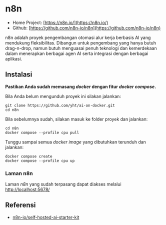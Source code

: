 # n8n

* Home Project: [https://n8n.io/](https://n8n.io/)
* Github: [https://github.com/n8n-io/n8n](https://github.com/n8n-io/n8n)

n8n adalah proyek pengembangan otomasi alur kerja berbasis AI yang
mendukung fleksibilitas. Dibangun untuk pengembang yang hanya butuh
drag-n-drop, namun butuh menguasai penuh teknologi dan kemerdekaan
dalam menerapkan berbagai agen AI serta integrasi dengan berbagai
aplikasi.

## Instalasi

**Pastikan Anda sudah memasang _docker_ dengan fitur _docker compose_.**

Bila Anda belum mengunduh proyek ini silakan jalankan:

```{sh}
git clone https://github.com/yht/ai-on-docker.git
cd n8n
```

Bila sebelumnya sudah, silakan masuk ke folder proyek dan jalankan:

```{sh}
cd n8n
docker compose --profile cpu pull
```

Tunggu sampai semua _docker image_ yang dibutuhkan terunduh dan jalankan:

```{sh}
docker compose create
docker compose --profile cpu up
```

### Laman n8n

Laman _n8n_ yang sudah terpasang dapat diakses melalui [http://localhost:5678/](http://localhost:5678/)

## Referensi

* [n8n-io/self-hosted-ai-starter-kit](https://github.com/n8n-io/self-hosted-ai-starter-kit)
